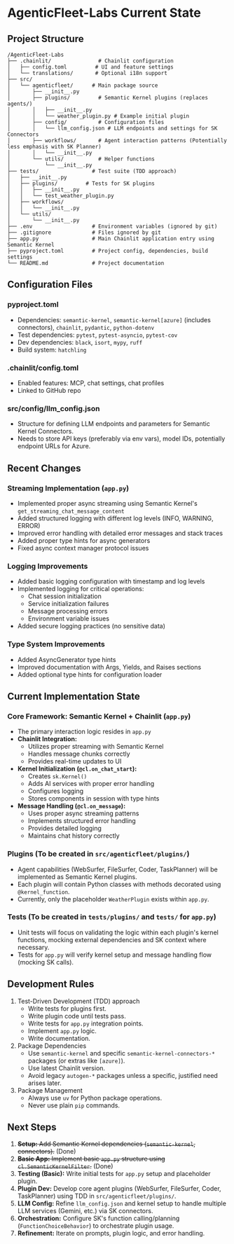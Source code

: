 # AgenticFleet-Labs Current State

## Project Structure

```
/AgenticFleet-Labs
├── .chainlit/               # Chainlit configuration
│   ├── config.toml         # UI and feature settings
│   └── translations/       # Optional i18n support
├── src/
│   └── agenticfleet/      # Main package source
│       ├── __init__.py
│       ├── plugins/         # Semantic Kernel plugins (replaces agents/)
│       │   ├── __init__.py
│       │   └── weather_plugin.py # Example initial plugin
│       ├── config/          # Configuration files
│       │   └── llm_config.json # LLM endpoints and settings for SK Connectors
│       ├── workflows/       # Agent interaction patterns (Potentially less emphasis with SK Planner)
│       │   └── __init__.py
│       └── utils/           # Helper functions
│           └── __init__.py
├── tests/                 # Test suite (TDD approach)
│   ├── __init__.py
│   ├── plugins/         # Tests for SK plugins
│   │   ├── __init__.py
│   │   └── test_weather_plugin.py
│   ├── workflows/
│   │   └── __init__.py
│   └── utils/
│       └── __init__.py
├── .env                   # Environment variables (ignored by git)
├── .gitignore             # Files ignored by git
├── app.py                 # Main Chainlit application entry using Semantic Kernel
├── pyproject.toml         # Project config, dependencies, build settings
└── README.md              # Project documentation
```

## Configuration Files

### pyproject.toml

- Dependencies: `semantic-kernel`, `semantic-kernel[azure]` (includes connectors), `chainlit`, `pydantic`, `python-dotenv`
- Test dependencies: `pytest`, `pytest-asyncio`, `pytest-cov`
- Dev dependencies: `black`, `isort`, `mypy`, `ruff`
- Build system: `hatchling`

### .chainlit/config.toml

- Enabled features: MCP, chat settings, chat profiles
- Linked to GitHub repo

### src/config/llm_config.json

- Structure for defining LLM endpoints and parameters for Semantic Kernel Connectors.
- Needs to store API keys (preferably via env vars), model IDs, potentially endpoint URLs for Azure.

## Recent Changes

### Streaming Implementation (`app.py`)

- Implemented proper async streaming using Semantic Kernel's `get_streaming_chat_message_content`
- Added structured logging with different log levels (INFO, WARNING, ERROR)
- Improved error handling with detailed error messages and stack traces
- Added proper type hints for async generators
- Fixed async context manager protocol issues

### Logging Improvements

- Added basic logging configuration with timestamp and log levels
- Implemented logging for critical operations:
  - Chat session initialization
  - Service initialization failures
  - Message processing errors
  - Environment variable issues
- Added secure logging practices (no sensitive data)

### Type System Improvements

- Added AsyncGenerator type hints
- Improved documentation with Args, Yields, and Raises sections
- Added optional type hints for configuration loader

## Current Implementation State

### Core Framework: Semantic Kernel + Chainlit (`app.py`)

- The primary interaction logic resides in `app.py`
- **Chainlit Integration:** 
  - Utilizes proper streaming with Semantic Kernel
  - Handles message chunks correctly
  - Provides real-time updates to UI
- **Kernel Initialization (`@cl.on_chat_start`):**
  - Creates `sk.Kernel()`
  - Adds AI services with proper error handling
  - Configures logging
  - Stores components in session with type hints
- **Message Handling (`@cl.on_message`):**
  - Uses proper async streaming patterns
  - Implements structured error handling
  - Provides detailed logging
  - Maintains chat history correctly

### Plugins (To be created in `src/agenticfleet/plugins/`)

- Agent capabilities (WebSurfer, FileSurfer, Coder, TaskPlanner) will be implemented as Semantic Kernel plugins.
- Each plugin will contain Python classes with methods decorated using `@kernel_function`.
- Currently, only the placeholder `WeatherPlugin` exists within `app.py`.

### Tests (To be created in `tests/plugins/` and `tests/` for `app.py`)

- Unit tests will focus on validating the logic within each plugin's kernel functions, mocking external dependencies and SK context where necessary.
- Tests for `app.py` will verify kernel setup and message handling flow (mocking SK calls).

## Development Rules

1. Test-Driven Development (TDD) approach
   - Write tests for plugins first.
   - Write plugin code until tests pass.
   - Write tests for `app.py` integration points.
   - Implement `app.py` logic.
   - Write documentation.
2. Package Dependencies
   - Use `semantic-kernel` and specific `semantic-kernel-connectors-*` packages (or extras like `[azure]`).
   - Use latest Chainlit version.
   - Avoid legacy `autogen-*` packages unless a specific, justified need arises later.
3. Package Management
   - Always use `uv` for Python package operations.
   - Never use plain `pip` commands.

## Next Steps

1. ~~**Setup:** Add Semantic Kernel dependencies (`semantic-kernel`, connectors).~~ (Done)
2. ~~**Basic App:** Implement basic `app.py` structure using `cl.SemanticKernelFilter`.~~ (Done)
3. **Testing (Basic):** Write initial tests for `app.py` setup and placeholder plugin.
4. **Plugin Dev:** Develop core agent plugins (WebSurfer, FileSurfer, Coder, TaskPlanner) using TDD in `src/agenticfleet/plugins/`.
5. **LLM Config:** Refine `llm_config.json` and kernel setup to handle multiple LLM services (Gemini, etc.) via SK connectors.
6. **Orchestration:** Configure SK's function calling/planning (`FunctionChoiceBehavior`) to orchestrate plugin usage.
7. **Refinement:** Iterate on prompts, plugin logic, and error handling.

